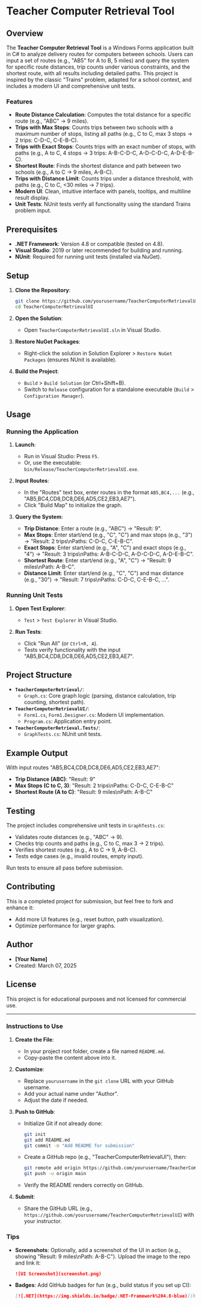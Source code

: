 

# Teacher Computer Retrieval Tool

## Overview

The **Teacher Computer Retrieval Tool** is a Windows Forms application built in C# to analyze delivery routes for computers between schools. Users can input a set of routes (e.g., "AB5" for A to B, 5 miles) and query the system for specific route distances, trip counts under various constraints, and the shortest route, with all results including detailed paths. This project is inspired by the classic "Trains" problem, adapted for a school context, and includes a modern UI and comprehensive unit tests.

### Features
- **Route Distance Calculation**: Computes the total distance for a specific route (e.g., "ABC" → 9 miles).
- **Trips with Max Stops**: Counts trips between two schools with a maximum number of stops, listing all paths (e.g., C to C, max 3 stops → 2 trips: C-D-C, C-E-B-C).
- **Trips with Exact Stops**: Counts trips with an exact number of stops, with paths (e.g., A to C, 4 stops → 3 trips: A-B-C-D-C, A-D-C-D-C, A-D-E-B-C).
- **Shortest Route**: Finds the shortest distance and path between two schools (e.g., A to C → 9 miles, A-B-C).
- **Trips with Distance Limit**: Counts trips under a distance threshold, with paths (e.g., C to C, <30 miles → 7 trips).
- **Modern UI**: Clean, intuitive interface with panels, tooltips, and multiline result display.
- **Unit Tests**: NUnit tests verify all functionality using the standard Trains problem input.

## Prerequisites

- **.NET Framework**: Version 4.8 or compatible (tested on 4.8).
- **Visual Studio**: 2019 or later recommended for building and running.
- **NUnit**: Required for running unit tests (installed via NuGet).

## Setup

1. **Clone the Repository**:
   ```bash
   git clone https://github.com/yourusername/TeacherComputerRetrievalUI.git
   cd TeacherComputerRetrievalUI
   ```

2. **Open the Solution**:
   - Open `TeacherComputerRetrievalUI.sln` in Visual Studio.

3. **Restore NuGet Packages**:
   - Right-click the solution in Solution Explorer > `Restore NuGet Packages` (ensures NUnit is available).

4. **Build the Project**:
   - `Build` > `Build Solution` (or Ctrl+Shift+B).
   - Switch to `Release` configuration for a standalone executable (`Build` > `Configuration Manager`).

## Usage

### Running the Application
1. **Launch**:
   - Run in Visual Studio: Press `F5`.
   - Or, use the executable: `bin/Release/TeacherComputerRetrievalUI.exe`.

2. **Input Routes**:
   - In the "Routes" text box, enter routes in the format `AB5,BC4,...` (e.g., "AB5,BC4,CD8,DC8,DE6,AD5,CE2,EB3,AE7").
   - Click "Build Map" to initialize the graph.

3. **Query the System**:
   - **Trip Distance**: Enter a route (e.g., "ABC") → "Result: 9".
   - **Max Stops**: Enter start/end (e.g., "C", "C") and max stops (e.g., "3") → "Result: 2 trips\nPaths: C-D-C, C-E-B-C".
   - **Exact Stops**: Enter start/end (e.g., "A", "C") and exact stops (e.g., "4") → "Result: 3 trips\nPaths: A-B-C-D-C, A-D-C-D-C, A-D-E-B-C".
   - **Shortest Route**: Enter start/end (e.g., "A", "C") → "Result: 9 miles\nPath: A-B-C".
   - **Distance Limit**: Enter start/end (e.g., "C", "C") and max distance (e.g., "30") → "Result: 7 trips\nPaths: C-D-C, C-E-B-C, ...".

### Running Unit Tests
1. **Open Test Explorer**:
   - `Test` > `Test Explorer` in Visual Studio.

2. **Run Tests**:
   - Click "Run All" (or `Ctrl+R, A`).
   - Tests verify functionality with the input "AB5,BC4,CD8,DC8,DE6,AD5,CE2,EB3,AE7".

## Project Structure

- **`TeacherComputerRetrieval/`**:
  - `Graph.cs`: Core graph logic (parsing, distance calculation, trip counting, shortest path).
- **`TeacherComputerRetrievalUI/`**:
  - `Form1.cs`, `Form1.Designer.cs`: Modern UI implementation.
  - `Program.cs`: Application entry point.
- **`TeacherComputerRetrieval.Tests/`**:
  - `GraphTests.cs`: NUnit unit tests.

## Example Output

With input routes "AB5,BC4,CD8,DC8,DE6,AD5,CE2,EB3,AE7":
- **Trip Distance (ABC)**: "Result: 9"
- **Max Stops (C to C, 3)**: "Result: 2 trips\nPaths: C-D-C, C-E-B-C"
- **Shortest Route (A to C)**: "Result: 9 miles\nPath: A-B-C"

## Testing

The project includes comprehensive unit tests in `GraphTests.cs`:
- Validates route distances (e.g., "ABC" → 9).
- Checks trip counts and paths (e.g., C to C, max 3 → 2 trips).
- Verifies shortest routes (e.g., A to C → 9, A-B-C).
- Tests edge cases (e.g., invalid routes, empty input).

Run tests to ensure all pass before submission.

## Contributing

This is a completed project for submission, but feel free to fork and enhance it:
- Add more UI features (e.g., reset button, path visualization).
- Optimize performance for larger graphs.

## Author

- **[Your Name]**  
- Created: March 07, 2025

## License

This project is for educational purposes and not licensed for commercial use.

---

### Instructions to Use
1. **Create the File**:
   - In your project root folder, create a file named `README.md`.
   - Copy-paste the content above into it.

2. **Customize**:
   - Replace `yourusername` in the `git clone` URL with your GitHub username.
   - Add your actual name under "Author".
   - Adjust the date if needed.

3. **Push to GitHub**:
   - Initialize Git if not already done:
     ```bash
     git init
     git add README.md
     git commit -m "Add README for submission"
     ```
   - Create a GitHub repo (e.g., "TeacherComputerRetrievalUI"), then:
     ```bash
     git remote add origin https://github.com/yourusername/TeacherComputerRetrievalUI.git
     git push -u origin main
     ```
   - Verify the README renders correctly on GitHub.

4. **Submit**:
   - Share the GitHub URL (e.g., `https://github.com/yourusername/TeacherComputerRetrievalUI`) with your instructor.

### Tips
- **Screenshots**: Optionally, add a screenshot of the UI in action (e.g., showing "Result: 9 miles\nPath: A-B-C"). Upload the image to the repo and link it:
  ```markdown
  ![UI Screenshot](screenshot.png)
  ```
- **Badges**: Add GitHub badges for fun (e.g., build status if you set up CI):
  ```markdown
  [![.NET](https://img.shields.io/badge/.NET-Framework%204.8-blue)](https://dotnet.microsoft.com)
  ```

